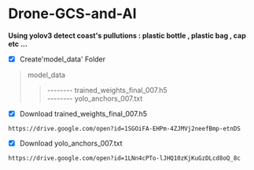 # Drone-GCS-and-AI
**Using yolov3 detect coast's pullutions : plastic bottle , plastic bag , cap etc ...**

- [x] Create'model_data' Folder
>model_data
>>--------  trained_weights_final_007.h5\
>>--------  yolo_anchors_007.txt

- [x] Download trained_weights_final_007.h5
```bush
https://drive.google.com/open?id=1SGOiFA-EHPm-4ZJMVj2neefBmp-etnDS
```
- [x] Download yolo_anchors_007.txt
```bush
https://drive.google.com/open?id=1LNn4cPTo-lJHQ10zKjKuGzDLcd8oQ_8c
```








